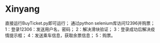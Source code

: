# Xinyang
直接运行BuyTicket.py即可运行；
通过python selenium库访问12396并购票；
1：登录12306：发送用户名，密码；
2：解决滑块验证；
3：登录成功后解决疫情提示框；
4：发送乘车信息，获取余票信息；
5：购票。
